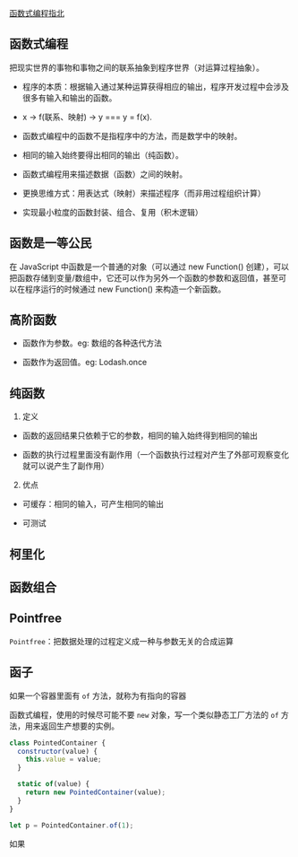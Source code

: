 [函数式编程指北](https://llh911001.gitbooks.io/mostly-adequate-guide-chinese/content/)

## 函数式编程

把现实世界的事物和事物之间的联系抽象到程序世界（对运算过程抽象）。

- 程序的本质：根据输入通过某种运算获得相应的输出，程序开发过程中会涉及很多有输入和输出的函数。

- x -> f(联系、映射) -> y === y = f(x).

- 函数式编程中的函数不是指程序中的方法，而是数学中的映射。

- 相同的输入始终要得出相同的输出（纯函数）。

- 函数式编程用来描述数据（函数）之间的映射。

- 更换思维方式：用表达式（映射）来描述程序（而非用过程组织计算）

- 实现最小粒度的函数封装、组合、复用（积木逻辑）

## 函数是一等公民

在 JavaScript 中函数是一个普通的对象（可以通过 new Function() 创建），可以把函数存储到变量/数组中，它还可以作为另外一个函数的参数和返回值，甚至可以在程序运行的时候通过 new Function() 来构造一个新函数。

## 高阶函数

- 函数作为参数。eg: 数组的各种迭代方法

- 函数作为返回值。eg: Lodash.once

## 纯函数

1. 定义

- 函数的返回结果只依赖于它的参数，相同的输入始终得到相同的输出

- 函数的执行过程里面没有副作用（一个函数执行过程对产生了外部可观察变化就可以说产生了副作用）

2. 优点

- 可缓存：相同的输入，可产生相同的输出

- 可测试

## 柯里化

## 函数组合

## Pointfree

`Pointfree`：把数据处理的过程定义成一种与参数无关的合成运算

## 函子

如果一个容器里面有 `of` 方法，就称为有指向的容器

函数式编程，使用的时候尽可能不要 `new` 对象，写一个类似静态工厂方法的 `of` 方法，用来返回生产想要的实例。

```JavaScript
class PointedContainer {
  constructor(value) {
    this.value = value;
  }

  static of(value) {
    return new PointedContainer(value);
  }
}

let p = PointedContainer.of(1);
```

如果



